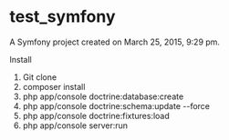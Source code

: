 test_symfony
============

A Symfony project created on March 25, 2015, 9:29 pm.

Install

1) Git clone
2) composer install
3) php app/console doctrine:database:create
4) php app/console doctrine:schema:update --force
5) php app/console doctrine:fixtures:load
6) php app/console server:run